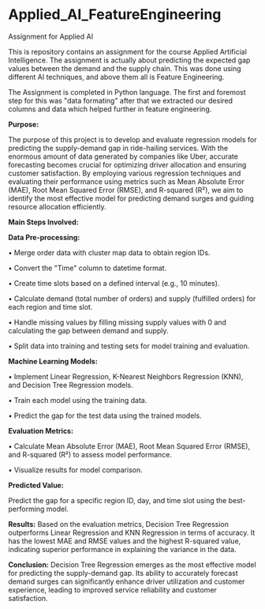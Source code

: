 # Applied_AI_FeatureEngineering
Assignment for Applied AI

This is repository contains an assignment for the course Applied Artificial Intelligence. The assignment is actually about predicting the expected gap values between the demand and the supply chain. This was done using different AI techniques, and above them all is Feature Engineering.

The Assignment is completed in Python language. The first and foremost step for this was "data formating" after that we extracted our desired columns and data which helped further in feature engineering.

**Purpose:**

The purpose of this project is to develop and evaluate regression models for predicting the supply-demand gap in ride-hailing services. With the enormous amount of data generated by companies like Uber, accurate forecasting becomes crucial for optimizing driver allocation and ensuring customer satisfaction. By employing various regression techniques and evaluating their performance using metrics such as Mean Absolute Error (MAE), Root Mean Squared Error (RMSE), and R-squared (R²), we aim to identify the most effective model for predicting demand surges and guiding resource allocation efficiently.

**Main Steps Involved:**

**Data Pre-processing:**

• Merge order data with cluster map data to obtain region IDs.

• Convert the "Time" column to datetime format.

• Create time slots based on a defined interval (e.g., 10 minutes).

• Calculate demand (total number of orders) and supply (fulfilled orders) for each region and time slot.

• Handle missing values by filling missing supply values with 0 and calculating the gap between demand and supply.

• Split data into training and testing sets for model training and evaluation.

**Machine Learning Models:**

• Implement Linear Regression, K-Nearest Neighbors Regression (KNN), and Decision Tree Regression models.

• Train each model using the training data.

• Predict the gap for the test data using the trained models.

**Evaluation Metrics:**

• Calculate Mean Absolute Error (MAE), Root Mean Squared Error (RMSE), and R-squared (R²) to assess model performance.

• Visualize results for model comparison.

**Predicted Value:**

Predict the gap for a specific region ID, day, and time slot using the best-performing model.

**Results:**
Based on the evaluation metrics, Decision Tree Regression outperforms Linear Regression and KNN Regression in terms of accuracy. It has the lowest MAE and RMSE values and the highest R-squared value, indicating superior performance in explaining the variance in the data.

**Conclusion:**
Decision Tree Regression emerges as the most effective model for predicting the supply-demand gap. Its ability to accurately forecast demand surges can significantly enhance driver utilization and customer experience, leading to improved service reliability and customer satisfaction.

